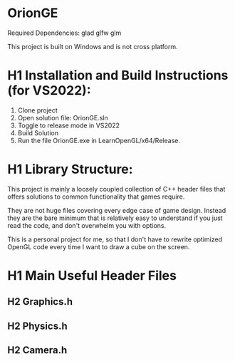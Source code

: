 # OrionGE

Required Dependencies:
glad
glfw
glm

This project is built on Windows and is not cross platform.


# H1 Installation and Build Instructions (for VS2022):
1. Clone project
2. Open solution file: OrionGE.sln
3. Toggle to release mode in VS2022
4. Build Solution
5. Run the file OrionGE.exe in LearnOpenGL/x64/Release. 

# H1 Library Structure:

<p>This project is mainly a loosely coupled collection of C++ header files that 
offers solutions to common functionality that games require. </p>

<p>They are not huge files covering every edge case of game design. Instead they are the bare minimum that is relatively easy
to understand if you just read the code, and don't overwhelm you with options. </p>

<p> This is a personal project for me, so that I don't have to rewrite optimized OpenGL code
  every time I want to draw a cube on the screen. </p>
  
# H1 Main Useful Header Files

## H2 Graphics.h 
## H2 Physics.h 
## H2 Camera.h 
